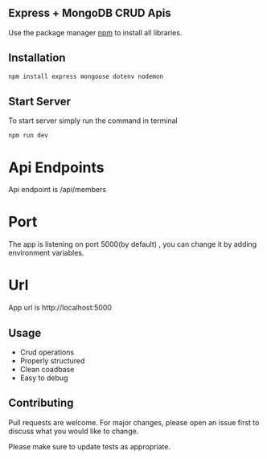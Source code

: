 ## Express + MongoDB CRUD Apis

Use the package manager [npm](https://www.npmjs.com/) to install all libraries.

## Installation

```bash
npm install express mongoose dotenv nodemon
```

## Start Server

To start server simply run the command in terminal

```node 
npm run dev
```

# Api Endpoints

Api endpoint is /api/members

# Port

The app is listening on port 5000(by default) , you can change it by adding environment variables. 

# Url

App url is http://localhost:5000

## Usage

- Crud operations 
- Properly structured 
- Clean coadbase
- Easy to debug

## Contributing
Pull requests are welcome. For major changes, please open an issue first to discuss what you would like to change.

Please make sure to update tests as appropriate.